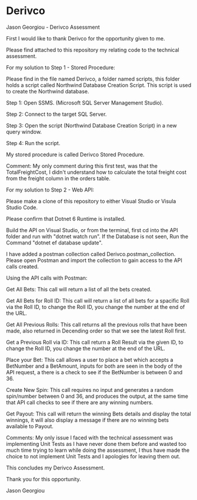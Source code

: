 # Derivco
Jason Georgiou - Derivco Assessment 

First I would like to thank Derivco for the opportunity given to me.

Please find attached to this repository my relating code to the technical assessment.

For my solution to Step 1 - Stored Procedure:

Please find in the file named Derivco, a folder named scripts, this folder holds a script called Northwind Database Creation Script.
This script is used to create the Northwind database.

Step 1:
Open SSMS. (Microsoft SQL Server Management Studio).

Step 2:
Connect to the target SQL Server.

Step 3:
Open the script (Northwind Database Creation Script) in a new query window.

Step 4:
Run the script.
  
My stored procedure is called Derivco Stored Procedure.

Comment:
  My only comment during this first test, was that the TotalFreightCost, I didn't understand how to calculate the total freight cost from the 
  freight column in the orders table.
  
  
For my solution to Step 2 - Web API:
  
Please make a clone of this repository to either Visual Studio or Visula Studio Code.

Please confirm that Dotnet 6 Runtime is installed.

Build the API on Visual Studio, or from the terminal, first cd into the API folder and run with "dotnet watch run". 
If the Database is not seen, Run the Command "dotnet ef database update".

I have added a postman collection called Derivco.postman_collection. 
Please open Postman and import the collection to gain access to the API calls created.

Using the API calls with Postman:

Get All Bets:
This call will return a list of all the bets created.

Get All Bets for Roll ID:
  This call will return a list of all bets for a spacific Roll via the Roll ID, to change the Roll ID, you change the number at the end of the URL.

Get All Previous Rolls:
  This call returns all the previous rolls that have been made, also returned in Decending order so that we see the latest Roll first.

Get a Previous Roll via ID:
  This call return a Roll Result via the given ID, to change the Roll ID, you change the number at the end of the URL.

Place your Bet:
  This call allows a user to place a bet which accepts a BetNumber and a BetAmount, inputs for both are seen in the body of the API request, a there is a check 
  to see if the BetNumber is between 0 and 36.

Create New Spin:
  This call requires no input and generates a random spin/number between 0 and 36, and produces the output, at the same time that API call checks to see if there 
  are any winning numbers.

Get Payout:
  This call will return the winning Bets details and display the total winnings, it will also display a message if there are no winning bets available to Payout.

Comments:
  My only issue I faced with the technical assessment was implementing Unit Tests as I have never done them before and wasted too much time trying to learn while 
  doing the assessment, I thus have made the choice to not implement Unit Tests and I apologies for leaving them out.

This concludes my Derivco Assessment.

Thank you for this opportunity.

Jason Georgiou
